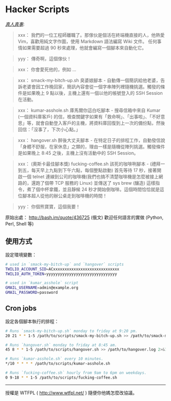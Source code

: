 # Hacker Scripts

_[真人真事](https://www.jitbit.com/alexblog/249-now-thats-what-i-call-a-hacker/)_:

> xxx： 我們的一位工程師離職了。那傢伙是個活在終端機直接的人，他熱愛 Vim，喜歡用純文字作圖，使用 Markdown 語法編寫 Wiki 文件。 任何事情如果需要超過 90 秒來處理，他就會編寫一個腳本來自動化它。

> yyy： 傳奇啊，這個傢伙！

> xxx： 你會愛死他的，例如 ...

> xxx： smack-my-bitch-up.sh 臭婆娘腳本 - 自動傳一個簡訊給他老婆，告訴老婆會因工作晚回家，簡訊內容會從一個字串陣列裡隨機挑選。觸發的條件是如果晚上 9 點以後，主機上還有一個以他的帳號登入的 SSH Session 在活動。

> xxx： kumar-asshole.sh 庫馬爾你這白吃腳本 - 搜尋信箱中來自 Kumar (一個資料庫客戶) 的信，檢查關鍵字如果有「救命啊」、「出事啦」、「不好意思」等，就會自動登入客戶的主機，將資料庫回復到上一次的備份點，然後回信：「沒事了，下次小心點。」

> xxx： hangover.sh 醉後大丈夫腳本 - 在特定日子的排程工作，自動發信說「身體不舒服，在家休息」之類的，理由一樣是隨機從陣列挑選。觸發條件是如果晚上 8:45 之後，主機上沒有活動中的 SSH Session。

> xxx： (奧斯卡最佳腳本獎) fucking-coffee.sh 該死的咖啡咧腳本 - (禮拜一到五，每天早上九點到下午六點，每個整點啟動) 首先等待 17 秒，接著開啟一個 telnet 連線到公司的咖啡機(我們也搞不清楚咖啡機是怎麼被接上網路的，還跑了個帶 TCP 服務的 Linux) 並傳送了 sys brew (釀造) 這樣指令，煮了個中杯拿鐵，並且靜候 24 秒才開始倒咖啡。這個時間恰恰就是這位腳本超人從他的辦公桌走到咖啡機的時間！

> yyy： 你個熊寶寶，這個我要！

原始出處： http://bash.im/quote/436725 (俄文)
歡迎任何語言的實做 (Python, Perl, Shell 等)

## 使用方式

設定環境變數：

```sh
# used in `smack-my-bitch-up` and `hangover` scripts
TWILIO_ACCOUNT_SID=ACxxxxxxxxxxxxxxxxxxxxxxxxxxxxx
TWILIO_AUTH_TOKEN=yyyyyyyyyyyyyyyyyyyyyyyyyyyyyyy

# used in `kumar_asshole` script
GMAIL_USERNAME=admin@example.org
GMAIL_PASSWORD=password
```

## Cron jobs

設定各個腳本執行的排程：

```sh
# Runs `smack-my-bitch-up.sh` monday to friday at 9:20 pm.
20 21 * * 1-5 /path/to/scripts/smack-my-bitch-up.sh >> /path/to/smack-my-bitch-up.log 2>&1

# Runs `hangover.sh` monday to friday at 8:45 am.
45 8 * * 1-5 /path/to/scripts/hangover.sh >> /path/to/hangover.log 2>&1

# Runs `kumar-asshole.sh` every 10 minutes.
*/10 * * * * /path/to/scripts/kumar-asshole.sh

# Runs `fucking-coffee.sh` hourly from 9am to 6pm on weekdays.
0 9-18 * * 1-5 /path/to/scripts/fucking-coffee.sh
```

---
授權是 WTFPL ( http://www.wtfpl.net/ ) 隨便你他媽怎麼改協議。

